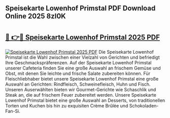 ## Speisekarte Lowenhof Primstal PDF Download Online 2025 8zI0K

# <h2><a href="http://gc8qc46.nevu.top/?p=Speisekarte+Lowenhof+Primstal">🔗 👉🔴 Speisekarte Lowenhof Primstal 2025 PDF</a></h2>

[![Speisekarte Lowenhof Primstal 2025 PDF](https://i.imgur.com/dBaPXMq.png)](http://gc8qc46.nevu.top/?p=Speisekarte+Lowenhof+Primstal)
Die Speisekarte Lowenhof Primstal ist die Wahl zwischen einer Vielzahl von Gerichten und befriedigt Ihre Geschmackspräferenzen. Auf der Speisekarte Lowenhof Primstal unserer Cafeteria finden Sie eine große Auswahl an frischem Gemüse und Obst, mit denen Sie leichte und frische Salate zubereiten können. Für Fleischliebhaber bietet unsere Speisekarte Lowenhof Primstal eine große Auswahl an Gerichten: Rindfleisch, Schweinefleisch, Huhn und Fisch. Unseren Auserwählten bieten wir Gourmet-Gerichte wie Schaschlik und Steak an, die auf frischem Feuer zubereitet werden. Unsere Speisekarte Lowenhof Primstal bietet eine große Auswahl an Desserts, von traditionellen Torten und Kuchen bis hin zu exquisiten Crème Brûlée und Schokoladen-Fan-Si.
